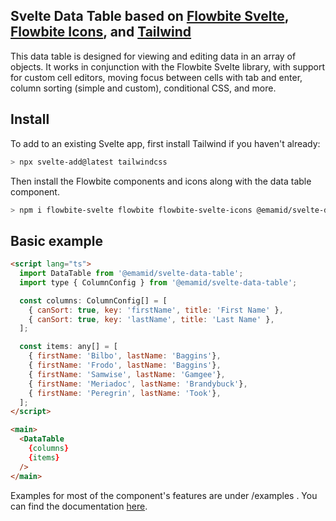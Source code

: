 ## Svelte Data Table based on [Flowbite Svelte](https://flowbite-svelte.com/), [Flowbite Icons](https://flowbite.com/icons/), and [Tailwind](https://tailwindcss.com/)

This data table is designed for viewing and editing data in an array of objects. It works in conjunction with the Flowbite Svelte library, with support for custom cell editors, moving focus between cells with tab and enter, column sorting (simple and custom), conditional CSS, and more.

## Install

To add to an existing Svelte app, first install Tailwind if you haven't already:

```bash
> npx svelte-add@latest tailwindcss
```

Then install the Flowbite components and icons along with the data table component.
```bash
> npm i flowbite-svelte flowbite flowbite-svelte-icons @emamid/svelte-data-table
```

## Basic example

```html
<script lang="ts">
  import DataTable from '@emamid/svelte-data-table';
  import type { ColumnConfig } from '@emamid/svelte-data-table';

  const columns: ColumnConfig[] = [
    { canSort: true, key: 'firstName', title: 'First Name' },
    { canSort: true, key: 'lastName', title: 'Last Name' },
  ];

  const items: any[] = [
    { firstName: 'Bilbo', lastName: 'Baggins'},
    { firstName: 'Frodo', lastName: 'Baggins'},
    { firstName: 'Samwise', lastName: 'Gamgee'},
    { firstName: 'Meriadoc', lastName: 'Brandybuck'},
    { firstName: 'Peregrin', lastName: 'Took'},
  ];
</script>

<main>	
  <DataTable
    {columns}
    {items}
  />
</main>
```

Examples for most of the component's features are under /examples . You can find the documentation [here](https://emamid.github.io/svelte-data-table/).